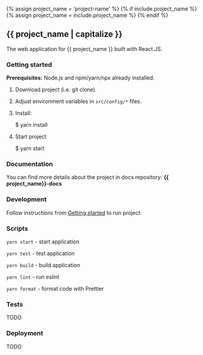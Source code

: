 {% assign project_name = 'project-name' %}
{% if include.project_name %}
  {% assign project_name = include.project_name %}
{% endif %}

## {{ project_name | capitalize }}

The web application for {{ project_name }} built with React.JS.


### Getting started

**Prerequisites:** Node.js and npm/yarn/npx already installed.

1. Download project (i.e. git clone)

2. Adjust environment variables in `src/config/*` files.

3. Install:

      $ yarn install

4. Start project

      $ yarn start


### Documentation

You can find more details about the project in docs repository: **{{ project_name}}-docs**

### Development

Follow instructions from [Getting started](#getting-started) to run project.

### Scripts

`yarn start` - start application

`yarn test` - test application

`yarn build` - build application

`yarn lint` - run eslint

`yarn format` - format code with Prettier

### Tests

TODO

### Deployment

TODO
